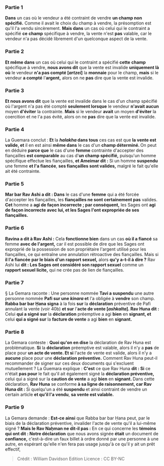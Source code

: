 
### Partie 1
<b>Dans</b> un cas où le vendeur a été contraint de vendre <b>un champ non spécifié.</b> Comme il avait le choix du champ à vendre, la présomption est qu'il l'a vendu sincèrement. <b>Mais dans</b> un cas où celui qui le contraint a spécifié <b>ce</b> <b>champ</b> spécifique à vendre, la vente n'est <b>pas</b> valable, car le vendeur n'a pas décidé librement d'un quelconque aspect de la vente.

### Partie 2
<b>Et même dans</b> un cas où celui qui le contraint a spécifié <b>cette</b> <b>champ</b> spécifique à vendre, <b>nous avons dit</b> que la vente est invalide <b>uniquement là où</b> le vendeur <b>n'a pas compté [<i>artzei</i>]</b> la <b>monnaie</b> pour le champ, <b>mais</b> si le vendeur <b>a compté</b> l'<b>argent,</b> alors on ne <b>pas</b> dire que la vente est invalide.

### Partie 3
<b>Et nous avons dit</b> que la vente est invalide dans le cas d'un champ spécifié où l'argent n'a pas été compté <b>seulement lorsque</b> le vendeur <b>n'avait aucun</b> moyen <b>d'éviter</b> la contrainte. <b>Mais</b> si le vendeur <b>avait</b> un moyen <b>d'éviter</b> la coercition et ne l'a pas évité, alors on ne <b>pas</b> dire que la vente est invalide.

### Partie 4
La Guemara conclut : <b>Et</b> la <b><i>halakha</i> dans tous</b> ces cas est que <b>la vente est valide, et</b> il en est ainsi <b>même dans</b> le cas d'un <b>champ déterminé. </b> On peut en déduire <b>parce que</b> le cas d'une <b>femme</b> contrainte d'accepter des fiançailles <b>est comparable</b> au cas d'<b>un champ spécifié,</b> puisqu'un homme spécifique effectue les fiançailles, <b>et Ameimar dit :</b> Si un homme <b>suspendu</b> une femme <b>et l'a fiancée</b>, <b>ses fiançailles sont valides,</b> malgré le fait qu'elle ait été contrainte.

### Partie 5
<b>Mar bar Rav Ashi a dit : Dans</b> le cas d'une <b>femme</b> qui a été forcée d'accepter les fiançailles, les <b>fiançailles ne sont certainement pas</b> valides. <b>Cet</b> homme a <b>agi de façon incorrecte ; par conséquent,</b> les Sages ont <b>agi de façon incorrecte avec lui, et les Sages l'ont expropriée de ses fiançailles.</b>

### Partie 6
<b>Ravina a dit à Rav Ashi :</b> Cela <b>fonctionne bien</b> dans un cas <b>où il a fiancé</b> sa femme <b>avec de l'argent,</b> car il est possible de dire que les Sages ont exproprié de la possession de son propriétaire l'argent utilisé pour les fiançailles, ce qui entraîne une annulation rétroactive des fiançailles. Mais si <b>il l'a fiancée</b> <b>par le biais d'un rapport sexuel,</b> alors <b>qu'y a-t-il à dire ?</b> Rav Ashi lui <b>dit : Les Sages ont considéré son rapport sexuel</b> comme un <b>rapport sexuel licite,</b> qui ne crée pas de lien de fiançailles.

### Partie 7
§ La Gemara raconte : Une personne nommée <b>Tavi a suspendu</b> une autre personne nommée <b>Pafi sur une <i>kinara</i> et</b> l'a obligée à <b>vendre</b> son champ. <b>Rabba bar bar Ḥana signa</b> à la fois <b>sur</b> la <b>déclaration</b> préventive de Pafi annulant la vente (voir 40b) <b>et sur</b> l'<b>acte de vente [<i>ashkalta</i>]. Rav Huna dit :</b> Celui <b>qui a signé sur</b> la <b>déclaration</b> préemptive a agi <b>bien</b> en <b>signant, et</b> celui <b>qui a signé sur</b> la <b>facture de vente</b> a agi <b>bien</b> en <b>signant.</b>

### Partie 8
La Gemara conteste : <b>Quoi qu'on en dise</b> la déclaration de Rav Huna est problématique. <b>Si</b> la <b>déclaration</b> préemptive est valable, alors il n'y a <b>pas</b> de place pour <b>un acte de vente. Et si</b> l'acte de vente</b> est valide, alors il n'y a <b>aucune</b> place pour une <b>déclaration préventive.</b> Comment Rav Huna peut-il recommander de signer sur ces deux documents qui s'excluent mutuellement ? La Guemara explique : <b>C'est</b> ce que Rav Huna <b>dit : Si</b> ce n'était <b>pas pour</b> le fait qu'il ait également signé la <b>déclaration préventive,</b> celui qui a signé sur</b> la <b>caution de vente</b> a agi <b>bien</b> en <b>signant. </b> Dans cette déclaration, <b>Rav Huna</b> se conforme <b>à sa ligne de <b>raisonnement</b>, car Rav Huna dit :</b> Si quelqu'un a été <b>suspendu</b> et ainsi contraint de vendre un certain article <b>et qu'il l'a vendu</b>, <b>sa vente est valable.</b>

### Partie 9
La Gemara demande : <b>Est-ce ainsi</b> que Rabba bar bar Ḥana peut, par le biais de la déclaration préventive, invalider l'acte de vente qu'il a lui-même signé ? <b>Mais le Rav Naḥman ne dit-il pas :</b> En ce qui concerne les <b>témoins qui ont dit : Notre déclaration</b> que nous avons signée <b>était</b> un document de <b>confiance,</b> c'est-à-dire un faux billet à ordre donné par une personne à une autre, en espérant qu'elle n'en fera pas usage jusqu'à ce qu'il y ait un prêt effectif,

>Crédit : William Davidson Edition
>Licence : CC BY-NC